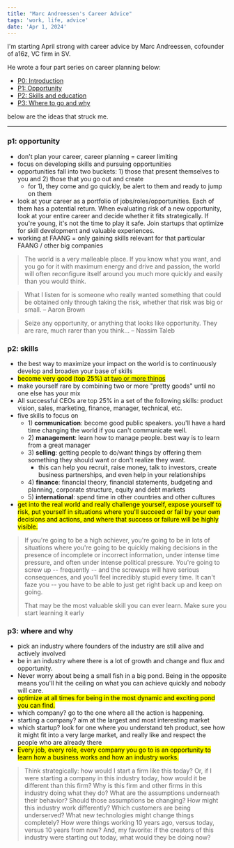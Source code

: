 ```yaml
---
title: "Marc Andreessen's Career Advice"
tags: 'work, life, advice'
date: 'Apr 1, 2024'
---
```


I'm starting April strong with career advice by Marc Andreessen, cofounder of a16z, VC firm in SV.

He wrote a four part series on career planning below:

- [P0: Introduction](https://pmarchive.com/guide_to_career_planning_part0.html)
- [P1: Opportunity](https://pmarchive.com/guide_to_career_planning_part1.html)
- [P2: Skills and education](https://pmarchive.com/guide_to_career_planning_part2.html)
- [P3: Where to go and why](https://pmarchive.com/guide_to_career_planning_part3.html)

below are the ideas that struck me.

---

### p1: opportunity

- don't plan your career, career planning = career limiting
- focus on developing skills and pursuing opportunities
- opportunities fall into two buckets: 1) those that present themselves to you and 2) those that you go out and create
  - for 1), they come and go quickly, be alert to them and ready to jump on them
- look at your career as a portfolio of jobs/roles/opportunities. Each of them has a potential return. When evaluating risk of a new opportunity, look at your entire career and decide whether it fits strategically. If you're young, it's not the time to play it safe. Join startups that optimize for skill development and valuable experiences.
- working at FAANG = only gaining skills relevant for that particular FAANG / other big companies

> The world is a very malleable place. If you know what you want, and you go for it with maximum energy and drive and passion, the world will often reconfigure itself around you much more quickly and easily than you would think.

> What I listen for is someone who really wanted something that could be obtained only through taking the risk, whether that risk was big or small.
> – Aaron Brown

> Seize any opportunity, or anything that looks like opportunity. They are rare, much rarer than you think...
> – Nassim Taleb

### p2: skills

- the best way to maximize your impact on the world is to continuously develop and broaden your base of skills
- <mark>become very good (top 25%) at [two or more things](http://dilbertblog.typepad.com/the_dilbert_blog/2007/07/career-advice.html)</mark>
- make yourself rare by combining two or more "pretty goods" until no one else has your mix
- All successful CEOs are top 25% in a set of the following skills: product vision, sales, marketing, finance, manager, technical, etc.
- five skills to focus on
  - 1\) **communication**: become good public speakers. you'll have a hard time changing the world if you can't communicate well.
  - 2\) **management**: learn how to manage people. best way is to learn from a great manager
  - 3\) **selling**: getting people to do/want things by offering them something they should want or don't realize they want.
    - this can help you recruit, raise money, talk to investors, create business partnerships, and even help in your relationships
  - 4\) **finance**: financial theory, financial statements, budgeting and planning, corporate structure, equity and debt markets
  - 5\) **international**: spend time in other countries and other cultures
- <mark>get into the real world and really challenge yourself, expose yourself to risk, put yourself in situations where you'll succeed or fail by your own decisions and actions, and where that success or failure will be highly visible.</mark>

> If you're going to be a high achiever, you're going to be in lots of situations where you're going to be quickly making decisions in the presence of incomplete or incorrect information, under intense time pressure, and often under intense political pressure. You're going to screw up -- frequently -- and the screwups will have serious consequences, and you'll feel incredibly stupid every time. It can't faze you -- you have to be able to just get right back up and keep on going.
>
> That may be the most valuable skill you can ever learn. Make sure you start learning it early

### p3: where and why

- pick an industry where founders of the industry are still alive and actively involved
- be in an industry where there is a lot of growth and change and flux and opportunity.
- Never worry about being a small fish in a big pond. Being in the opposite means you'll hit the ceiling on what you can achieve quickly and nobody will care.
- <mark>optimize at all times for being in the most dynamic and exciting pond you can find.</mark>
- which company? go to the one where all the action is happening.
- starting a company? aim at the largest and most interesting market
- which startup? look for one where you understand teh product, see how it might fit into a very large market, and really like and respect the people who are already there
- <mark>Every job, every role, every company you go to is an opportunity to learn how a business works and how an industry works.</mark>

> Think strategically: how would I start a firm like this today? Or, if I were starting a company in this industry today, how would it be different than this firm? Why is this firm and other firms in this industry doing what they do? What are the assumptions underneath their behavior? Should those assumptions be changing? How might this industry work differently? Which customers are being underserved? What new technologies might change things completely? How were things working 10 years ago, versus today, versus 10 years from now? And, my favorite: if the creators of this industry were starting out today, what would they be doing now?
